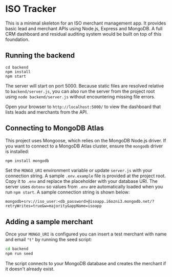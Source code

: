 # ISO Tracker

This is a minimal skeleton for an ISO merchant management app. It provides basic lead and merchant APIs using Node.js, Express and MongoDB. A full CRM dashboard and residual auditing system would be built on top of this foundation.

## Running the backend

```
cd backend
npm install
npm start
```

The server will start on port 5000. Because static files are resolved relative to
`backend/server.js`, you can also run the server from the project root using
`node backend/server.js` without encountering missing file errors.

Open your browser to `http://localhost:5000/` to view the dashboard that lists
leads and merchants from the API.

## Connecting to MongoDB Atlas

This project uses Mongoose, which relies on the MongoDB Node.js driver. If you
want to connect to a MongoDB Atlas cluster, ensure the `mongodb` driver is
installed:

```bash
npm install mongodb
```

Set the `MONGO_URI` environment variable or update `server.js` with your
connection string. A sample `.env.example` file is provided at the project root.
Copy it to `.env` and replace the placeholder with your database URI. The server
uses `dotenv` so values from `.env` are automatically loaded when you run
`npm start`. A sample connection string is shown below:

```
mongodb+srv://iso_user:<db_password>@isoapp.i6ozni3.mongodb.net/?retryWrites=true&w=majority&appName=isoapp
```

## Adding a sample merchant

Once your `MONGO_URI` is configured you can insert a test merchant with name and email `"t"` by running the seed script:

```bash
cd backend
npm run seed
```

The script connects to your MongoDB database and creates the merchant if it doesn't already exist.
